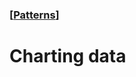 ### [[Patterns](./translated-human-interface-guidelines-markdown/patterns.md)]  
  
# **Charting data**  

